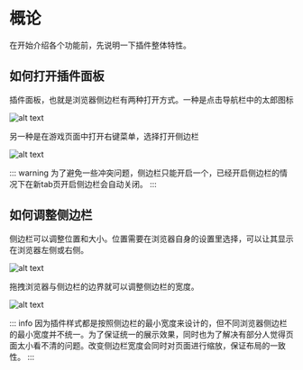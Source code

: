 # 概论

在开始介绍各个功能前，先说明一下插件整体特性。

## 如何打开插件面板

插件面板，也就是浏览器侧边栏有两种打开方式。一种是点击导航栏中的太郎图标

![alt text](/assets/intro/img1.png)

另一种是在游戏页面中打开右键菜单，选择打开侧边栏

![alt text](/assets/intro/img2.png)

::: warning
为了避免一些冲突问题，侧边栏只能开启一个，已经开启侧边栏的情况下在新tab页开启侧边栏会自动关闭。
:::

## 如何调整侧边栏

侧边栏可以调整位置和大小。位置需要在浏览器自身的设置里选择，可以让其显示在浏览器左侧或右侧。

![alt text](/assets/intro/img3.png)

拖拽浏览器与侧边栏的边界就可以调整侧边栏的宽度。

![alt text](/assets/intro/img4.gif)

::: info
因为插件样式都是按照侧边栏的最小宽度来设计的，但不同浏览器侧边栏的最小宽度并不统一。为了保证统一的展示效果，同时也为了解决有部分人觉得页面太小看不清的问题。改变侧边栏宽度会同时对页面进行缩放，保证布局的一致性。
:::
